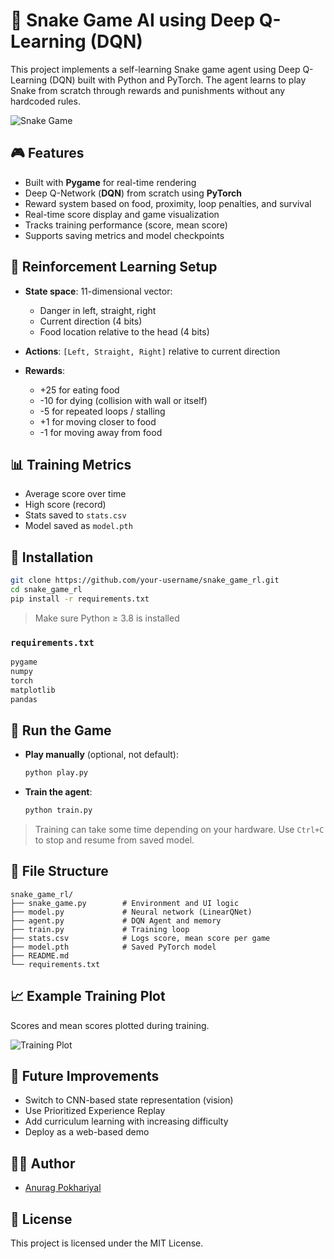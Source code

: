 # 🐍 Snake Game AI using Deep Q-Learning (DQN)

This project implements a self-learning Snake game agent using Deep Q-Learning (DQN) built with Python and PyTorch. The agent learns to play Snake from scratch through rewards and punishments without any hardcoded rules.

![Snake Game](https://user-images.githubusercontent.com/your-image-url.gif)

## 🎮 Features

* Built with **Pygame** for real-time rendering
* Deep Q-Network (**DQN**) from scratch using **PyTorch**
* Reward system based on food, proximity, loop penalties, and survival
* Real-time score display and game visualization
* Tracks training performance (score, mean score)
* Supports saving metrics and model checkpoints

## 🧠 Reinforcement Learning Setup

* **State space**: 11-dimensional vector:

  * Danger in left, straight, right
  * Current direction (4 bits)
  * Food location relative to the head (4 bits)
* **Actions**: `[Left, Straight, Right]` relative to current direction
* **Rewards**:

  * +25 for eating food
  * -10 for dying (collision with wall or itself)
  * -5 for repeated loops / stalling
  * +1 for moving closer to food
  * -1 for moving away from food

## 📊 Training Metrics

* Average score over time
* High score (record)
* Stats saved to `stats.csv`
* Model saved as `model.pth`

## 🧪 Installation

```bash
git clone https://github.com/your-username/snake_game_rl.git
cd snake_game_rl
pip install -r requirements.txt
```

> Make sure Python ≥ 3.8 is installed

### `requirements.txt`

```txt
pygame
numpy
torch
matplotlib
pandas
```

## 🚀 Run the Game

* **Play manually** (optional, not default):

  ```bash
  python play.py
  ```

* **Train the agent**:

  ```bash
  python train.py
  ```

> Training can take some time depending on your hardware. Use `Ctrl+C` to stop and resume from saved model.

## 📁 File Structure

```
snake_game_rl/
├── snake_game.py        # Environment and UI logic
├── model.py             # Neural network (LinearQNet)
├── agent.py             # DQN Agent and memory
├── train.py             # Training loop
├── stats.csv            # Logs score, mean score per game
├── model.pth            # Saved PyTorch model
├── README.md
└── requirements.txt
```

## 📈 Example Training Plot

Scores and mean scores plotted during training.

![Training Plot](https://user-images.githubusercontent.com/your-plot-url.png)

## 📌 Future Improvements

* Switch to CNN-based state representation (vision)
* Use Prioritized Experience Replay
* Add curriculum learning with increasing difficulty
* Deploy as a web-based demo

## 🧑‍💻 Author

* [Anurag Pokhariyal](https://github.com/AnuragP004)

## 📝 License

This project is licensed under the MIT License.
